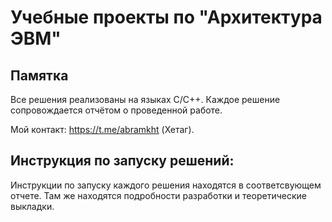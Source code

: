 # Учебные проекты по "Архитектура ЭВМ"

## Памятка

Все решения реализованы на языках C/C++. Каждое решение сопровождается отчётом о проведенной работе.

Мой контакт: https://t.me/abramkht (Хетаг).

## Инструкция по запуску решений:

Инструкции по запуску каждого решения находятся в соответсвующем отчете. Там же находятся подробности разработки и теоретические выкладки. 
